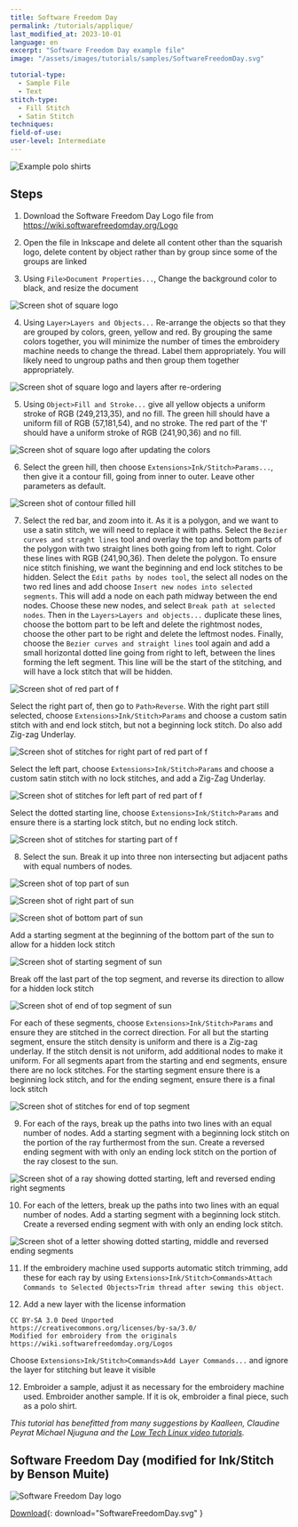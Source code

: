 ```yaml
---
title: Software Freedom Day
permalink: /tutorials/applique/
last_modified_at: 2023-10-01
language: en
excerpt: "Software Freedom Day example file"
image: "/assets/images/tutorials/samples/SoftwareFreedomDay.svg"

tutorial-type:
  - Sample File
  - Text
stitch-type: 
  - Fill Stitch
  - Satin Stitch
techniques:
field-of-use:
user-level: Intermediate
---
```


![Example polo shirts](/assets/images/tutorials/software-freedom-day/sharti.jpg)

## Steps

1. Download the Software Freedom Day Logo file from https://wiki.softwarefreedomday.org/Logo

2. Open the file in Inkscape and delete all content other than the squarish logo, delete content by object rather than by group since some of the groups are linked

3. Using `File>Document Properties...`, Change the background color to black, and resize the document

![Screen shot of square logo](/assets/images/tutorials/software-freedom-day/SFDTutorial1.png)

4. Using `Layer>Layers and Objects...` Re-arrange the objects so that they are grouped by colors, green, yellow and red. By grouping the same colors together, you will minimize the number of times the embroidery machine needs to change the thread. Label them appropriately.  You will likely need to ungroup paths and then group them together appropriately.

![Screen shot of square logo and layers after re-ordering](/assets/images/tutorials/software-freedom-day/SFDTutorial2.png)

5. Using `Object>Fill and Stroke...` give all yellow objects a uniform stroke of RGB
(249,213,35), and no fill. The green hill should have a uniform fill of RGB
(57,181,54), and no stroke. The red part of the 'f' should have a uniform stroke of
RGB (241,90,36) and no fill.

![Screen shot of square logo after updating the colors](/assets/images/tutorials/software-freedom-day/SFDTutorial3.png)

6. Select the green hill, then choose `Extensions>Ink/Stitch>Params...`, then give it
a contour fill, going from inner to outer. Leave other parameters as default.

![Screen shot of contour filled hill](/assets/images/tutorials/software-freedom-day/SFDTutorial4.png)

7. Select the red bar, and zoom into it.  As it is a polygon, and we want to use
a satin stitch, we will need to replace it with paths.  Select the 
`Bezier curves and straght lines` tool and overlay the top and bottom parts of
the polygon with two straight lines both going from left to right. Color these lines
with RGB (241,90,36). Then delete the polygon.  To ensure nice stitch finishing,
we want the beginning and end lock stitches to be hidden. Select the
`Edit paths by nodes tool`, the select all nodes on the two red lines and add
choose `Insert new nodes into selected segments`.  This will add a node on each
path midway between the end nodes.  Choose these new nodes, and select
`Break path at selected nodes`. Then in the `Layers>Layers and objects...`
duplicate these lines, choose the bottom part to be left and delete the rightmost nodes,
choose the other part to be right and delete the leftmost nodes. Finally,
choose the `Bezier curves and straight lines` tool again and add a small horizontal
dotted line going from right to left, between the lines forming the left segment.
This line will be the start of the stitching, and will have a lock stitch that will
be hidden.

![Screen shot of red part of f](/assets/images/tutorials/software-freedom-day/SFDTutorial5.png)

Select the right part of, then go to `Path>Reverse`.  With the right part still
selected, choose `Extensions>Ink/Stitch>Params` and choose a custom satin stitch with
and end lock stitch, but not a beginning lock stitch. Do also add Zig-zag Underlay.

![Screen shot of stitches for right part of red part of f](/assets/images/tutorials/software-freedom-day/SFDTutorial6.png)

Select the left part, choose `Extensions>Ink/Stitch>Params` and choose a custom
satin stitch with no lock stitches, and add a Zig-Zag Underlay.

![Screen shot of stitches for left part of red part of f](/assets/images/tutorials/software-freedom-day/SFDTutorial7.png)

Select the dotted starting line, choose `Extensions>Ink/Stitch>Params` and
ensure there is a starting lock stitch, but no ending lock stitch.

![Screen shot of stitches for starting part of f](/assets/images/tutorials/software-freedom-day/SFDTutorial8.png)

8. Select the sun.  Break it up into three non intersecting but adjacent paths with
equal numbers of nodes.

![Screen shot of top part of sun](/assets/images/tutorials/software-freedom-day/SFDTutorial9.png)

![Screen shot of right part of sun](/assets/images/tutorials/software-freedom-day/SFDTutorial10.png)

![Screen shot of bottom part of sun](/assets/images/tutorials/software-freedom-day/SFDTutorial11.png)

Add a starting segment at the beginning of the bottom part of the sun to
allow for a hidden lock stitch

![Screen shot of starting segment of sun](/assets/images/tutorials/software-freedom-day/SFDTutorial12.png)

Break off the last part of the top segment, and reverse its direction to
allow for a hidden lock stitch

![Screen shot of end of top segment of sun](/assets/images/tutorials/software-freedom-day/SFDTutorial13.png)

For each of these segments, choose `Extensions>Ink/Stitch>Params` and ensure they
are stitched in the correct direction. For all but the starting segment, ensure the
stitch density is uniform and there is a Zig-zag underlay. If the stitch densit is
not uniform, add additional nodes to make it uniform. For all segments apart
from the starting and end segments, ensure there are no lock stitches.  For the
starting segment ensure there is a beginning lock stitch, and for the ending
segment, ensure there is a final lock stitch

![Screen shot of stitches for end of top segment](/assets/images/tutorials/software-freedom-day/SFDTutorial14.png)

9. For each of the rays, break up the paths into two lines with an equal number of
nodes.  Add a starting segment with a beginning lock stitch on the portion of the
ray furthermost from the sun. Create a reversed ending segment with with only an
ending lock stitch on the portion of the ray closest to the sun.

![Screen shot of a ray showing dotted starting, left and reversed ending right segments](/assets/images/tutorials/software-freedom-day/SFDTutorial15.png)

10. For each of the letters, break up the paths into two lines with an equal number of
nodes.  Add a starting segment with a beginning lock stitch. Create a reversed ending
segment with with only an ending lock stitch.

![Screen shot of a letter showing dotted starting, middle and reversed ending segments](/assets/images/tutorials/software-freedom-day/SFDTutorial16.png)

11. If the embroidery machine used supports automatic stitch trimming, add these
for each ray by using `Extensions>Ink/Stitch>Commands>Attach Commands to Selected Objects>Trim thread after sewing this object`.

12. Add a new layer with the license information
```
CC BY-SA 3.0 Deed Unported
https://creativecommons.org/licenses/by-sa/3.0/
Modified for embroidery from the originals
https://wiki.softwarefreedomday.org/Logos
```
Choose `Extensions>Ink/Stitch>Commands>Add Layer Commands...` and ignore the layer for stitching but leave it visible

12. Embroider a sample, adjust it as necessary for the embroidery
machine used. Embroider another sample. If it is ok, embroider a
final piece, such as a polo shirt.

*This tutorial has benefitted from many suggestions by Kaalleen, Claudine Peyrat
Michael Njuguna and the [Low Tech Linux video tutorials](https://www.youtube.com/playlist?list=PLq0WwZBpw-4Hfq8V_I_eptPWQBDJ93jNE).*

## Software Freedom Day (modified for Ink/Stitch by Benson Muite)

![Software Freedom Day logo](/assets/images/tutorials/samples/SoftwareFreedomDay.svg)

[Download](/assets/images/tutorials/samples/SoftwareFreedomDay.svg){: download="SoftwareFreedomDay.svg" }
